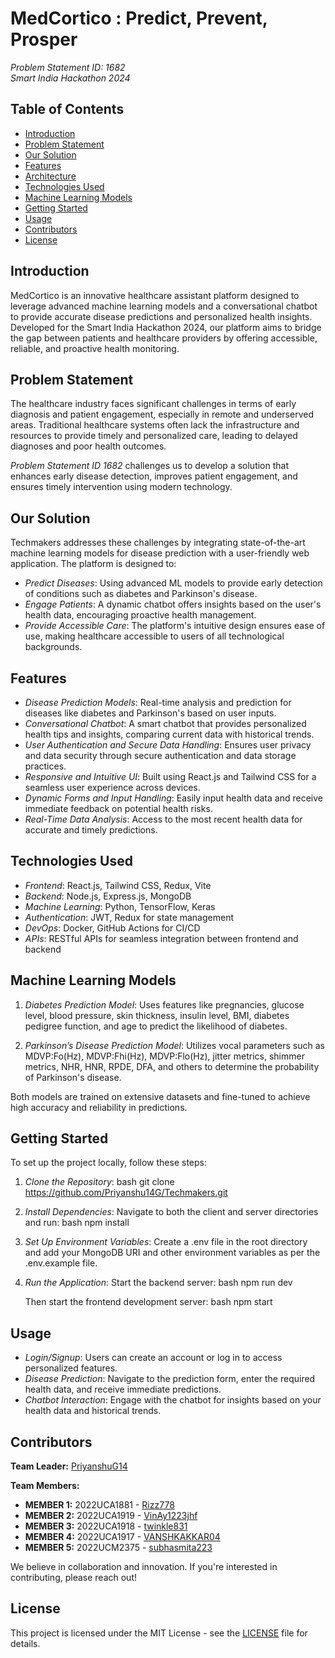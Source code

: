 # MedCortico : Predict, Prevent, Prosper

*Problem Statement ID: 1682*  
*Smart India Hackathon 2024*

## Table of Contents

- [Introduction](#introduction)
- [Problem Statement](#problem-statement)
- [Our Solution](#our-solution)
- [Features](#features)
- [Architecture](#architecture)
- [Technologies Used](#technologies-used)
- [Machine Learning Models](#machine-learning-models)
- [Getting Started](#getting-started)
- [Usage](#usage)
- [Contributors](#contributors)
- [License](#license)

## Introduction

MedCortico is an innovative healthcare assistant platform designed to leverage advanced machine learning models and a conversational chatbot to provide accurate disease predictions and personalized health insights. Developed for the Smart India Hackathon 2024, our platform aims to bridge the gap between patients and healthcare providers by offering accessible, reliable, and proactive health monitoring.

## Problem Statement

The healthcare industry faces significant challenges in terms of early diagnosis and patient engagement, especially in remote and underserved areas. Traditional healthcare systems often lack the infrastructure and resources to provide timely and personalized care, leading to delayed diagnoses and poor health outcomes.

*Problem Statement ID 1682* challenges us to develop a solution that enhances early disease detection, improves patient engagement, and ensures timely intervention using modern technology.

## Our Solution

Techmakers addresses these challenges by integrating state-of-the-art machine learning models for disease prediction with a user-friendly web application. The platform is designed to:
- *Predict Diseases*: Using advanced ML models to provide early detection of conditions such as diabetes and Parkinson's disease.
- *Engage Patients*: A dynamic chatbot offers insights based on the user's health data, encouraging proactive health management.
- *Provide Accessible Care*: The platform's intuitive design ensures ease of use, making healthcare accessible to users of all technological backgrounds.

## Features

- *Disease Prediction Models*: Real-time analysis and prediction for diseases like diabetes and Parkinson's based on user inputs.
- *Conversational Chatbot*: A smart chatbot that provides personalized health tips and insights, comparing current data with historical trends.
- *User Authentication and Secure Data Handling*: Ensures user privacy and data security through secure authentication and data storage practices.
- *Responsive and Intuitive UI*: Built using React.js and Tailwind CSS for a seamless user experience across devices.
- *Dynamic Forms and Input Handling*: Easily input health data and receive immediate feedback on potential health risks.
- *Real-Time Data Analysis*: Access to the most recent health data for accurate and timely predictions.


## Technologies Used

- *Frontend*: React.js, Tailwind CSS, Redux, Vite
- *Backend*: Node.js, Express.js, MongoDB
- *Machine Learning*: Python, TensorFlow, Keras
- *Authentication*: JWT, Redux for state management
- *DevOps*: Docker, GitHub Actions for CI/CD
- *APIs*: RESTful APIs for seamless integration between frontend and backend

## Machine Learning Models

1. *Diabetes Prediction Model*: Uses features like pregnancies, glucose level, blood pressure, skin thickness, insulin level, BMI, diabetes pedigree function, and age to predict the likelihood of diabetes.
   
2. *Parkinson’s Disease Prediction Model*: Utilizes vocal parameters such as MDVP:Fo(Hz), MDVP:Fhi(Hz), MDVP:Flo(Hz), jitter metrics, shimmer metrics, NHR, HNR, RPDE, DFA, and others to determine the probability of Parkinson's disease.

Both models are trained on extensive datasets and fine-tuned to achieve high accuracy and reliability in predictions.

## Getting Started

To set up the project locally, follow these steps:

1. *Clone the Repository*:
   bash
   git clone https://github.com/Priyanshu14G/Techmakers.git
   
2. *Install Dependencies*:
   Navigate to both the client and server directories and run:
   bash
   npm install
   
3. *Set Up Environment Variables*:
   Create a .env file in the root directory and add your MongoDB URI and other environment variables as per the .env.example file.

4. *Run the Application*:
   Start the backend server:
   bash
   npm run dev
   
   Then start the frontend development server:
   bash
   npm start
   

## Usage

- *Login/Signup*: Users can create an account or log in to access personalized features.
- *Disease Prediction*: Navigate to the prediction form, enter the required health data, and receive immediate predictions.
- *Chatbot Interaction*: Engage with the chatbot for insights based on your health data and historical trends.

## Contributors

**Team Leader:** [PriyanshuG14](https://github.com/Priyanshu14G)

**Team Members:**
- **MEMBER 1:** 2022UCA1881 - [Rizz778](https://github.com/Rizz778)
- **MEMBER 2:** 2022UCA1919 - [VinAy1223jhf](https://github.com/VinAy1223jhf)
- **MEMBER 3:** 2022UCA1918 - [twinkle831](https://github.com/twinkle831)
- **MEMBER 4:** 2022UCA1917 - [VANSHKAKKAR04](https://github.com/VANSHKAKKAR04)
- **MEMBER 5:** 2022UCM2375 - [subhasmita223](https://github.com/subhasmita223)

We believe in collaboration and innovation. If you're interested in contributing, please reach out!

## License

This project is licensed under the MIT License - see the [LICENSE](LICENSE) file for details.
